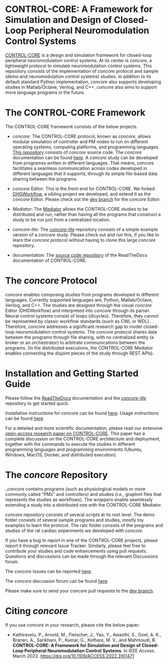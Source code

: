 # CONTROL-CORE: A Framework for Simulation and Design of Closed-Loop Peripheral Neuromodulation Control Systems

[CONTROL-CORE](https://github.com/ControlCore-Project/) is a design and simulation framework for closed-loop peripheral neuromodulation control systems. At its center is _concore_, a lightweight protocol to simulate neuromodulation control systems. This repository consists of the implementation of _concore_ protocol and sample (demo and neuromodulation control systems) studies. In addition to its default standard Python implementation, _concore_ also supports developing studies in Matlab/Octave, Verilog, and C++. _concore_ also aims to support more language programs in the future.

# The CONTROL-CORE Framework

The CONTROL-CORE framework consists of the below projects.

* _concore_: The CONTROL-CORE protocol, known as _concore_, allows modular simulation of controller and PM nodes to run on different operating systems, computing platforms, and programming languages. [This repository](https://github.com/ControlCore-Project/concore/) consists of _concore_ source code. The _concore_ documentation can be found [here](https://control-core.readthedocs.io/en/latest/index.html). A _concore_ study can be developed from programss written in different languages. That means, _concore_ facilitates a seamless communication across codes developed in different languages that it supports, through its simple file-based data sharing between the programs.

* _concore_ Editor: This is the front-end for CONTROL-CORE. We forked [DHGWorkflow](https://github.com/ControlCore-Project/DHGWorkflow), a sibling project we developed, and extend it as the _concore_ Editor. Please check out the [dev branch](https://github.com/ControlCore-Project/DHGWorkflow/tree/dev) for the _concore_ Editor.

* _Mediator_: The [Mediator](https://github.com/ControlCore-Project/mediator) allows the CONTROL-CORE studies to be distributed and run, rather than having all the programs that construct a study to be run just from a centralized location. 

* _concore-lite_: The [_concore-lite_](https://github.com/ControlCore-Project/concore-lite) repository consists of a simple example version of a _concore_ study. Please check out and run this, if you like to learn the _concore_ protocol without having to clone this large _concore_ repository.

* documentation: The [source code repository](https://github.com/ControlCore-Project/documentation) of the ReadTheDocs documentation of CONTROL-CORE.


# The _concore_ Protocol

_concore_ enables composing studies from programs developed in different languages. Currently supported languages are, Python, Matlab/Octave, Verilog, and C++. The studies are designed through the visual _concore_ Editor (DHGWorkflow) and interpreted into _concore_ through its parser. Neural control systems consist of loops (dicycles). Therefore, they cannot be represented by classic workflow standards (such as CWL or WDL). Therefore, _concore_ addresses a significant research gap to model closed-loop neuromodulation control systems. The _concore_ protocol shares data between the programs through file sharing, with no centralized entity (a broker or an orchestrator) to arbitrate communications between the programs. (In the distributed executions, the CONTROL-CORE Mediator enables connecting the disjoint pieces of the study through REST APIs).


# Installation and Getting Started Guide

Please follow the [ReadTheDocs](https://control-core.readthedocs.io/en/latest/index.html) documentation and the [_concore-lite_](https://github.com/ControlCore-Project/concore-lite) repository to get started quick.

Installation instructions for concore can be found [here](https://control-core.readthedocs.io/en/latest/installation.html). Usage instructions can be found [here](https://control-core.readthedocs.io/en/latest/usage.html).

For a detailed and more scientific documentation, please read our extensive [open-access research paper on CONTROL-CORE](https://doi.org/10.1109/ACCESS.2022.3161471). This paper has a complete discussion on the CONTROL-CORE architecture and deployment, together with the commands to execute the studies in different programming languages and programming environments (Ubuntu, Windows, MacOS, Docker, and distributed execution).


# The _concore_ Repository

_concore contains programs (such as physiological models or more commonly called "PMs" and controllers) and studies (i.e., graphml files that represents the studies as workflows). The _wrappers_ enable seamlessly extending a study into a distributed one with the CONTROL-CORE Mediator.

_concore_ repository consists of several scripts at its root level. The demo folder consists of several sample programs and studies, mostly toy examples to learn the protocol. The ratc folder consists of the programs and studies of the rat cardiac experiments we developed with _concore_.

If you have a bug to report in one of the CONTROL-CORE projects, please report it through relevant Issue Tracker. Similarly, please feel free to contribute your studies and code enhancements using pull requests. Questions and discussions can be made through the relevant Discussions forum.

The _concore_ Issues can be reported [here](https://github.com/ControlCore-Project/concore/issues).

The _concore_ discussion forum can be found [here](https://github.com/ControlCore-Project/concore/discussions).

Please make sure to send your _concore_ pull requests to the [dev branch](https://github.com/ControlCore-Project/concore/tree/dev).


# Citing _concore_

If you use _concore_ in your research, please cite the below paper:

* Kathiravelu, P., Arnold, M., Fleischer, J., Yao, Y., Awasthi, S., Goel, A. K., Branen, A., Sarikhani, P., Kumar, G., Kothare, M. V., and Mahmoudi, B. **CONTROL-CORE: A Framework for Simulation and Design of Closed-Loop Peripheral Neuromodulation Control Systems**. In IEEE Access. March 2022. https://doi.org/10.1109/ACCESS.2022.3161471 
